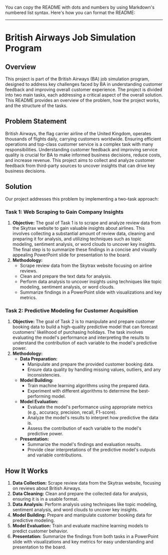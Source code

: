 You can copy the README with dots and numbers by using Markdown's numbered list syntax. Here's how you can format the README:

---

# British Airways Job Simulation Program

## Overview

This project is part of the British Airways (BA) job simulation program, designed to address key challenges faced by BA in understanding customer feedback and improving overall customer experience. The project is divided into two main tasks, each addressing a critical aspect of the overall solution. This README provides an overview of the problem, how the project works, and the structure of the tasks.

## Problem Statement

British Airways, the flag carrier airline of the United Kingdom, operates thousands of flights daily, carrying customers worldwide. Ensuring efficient operations and top-class customer service is a complex task with many responsibilities. Understanding customer feedback and improving service quality is crucial for BA to make informed business decisions, reduce costs, and increase revenue. This project aims to collect and analyze customer feedback from third-party sources to uncover insights that can drive key business decisions.

## Solution

Our project addresses this problem by implementing a two-task approach:

### Task 1: Web Scraping to Gain Company Insights
1. **Objective:** 
   The goal of Task 1 is to scrape and analyze review data from the Skytrax website to gain valuable insights about airlines. This involves collecting a substantial amount of review data, cleaning and preparing it for analysis, and utilizing techniques such as topic modeling, sentiment analysis, or word clouds to uncover key insights. The final step is to summarize these findings in a concise and visually appealing PowerPoint slide for presentation to the board.
2. **Methodology:** 
   - Scrape review data from the Skytrax website focusing on airline reviews.
   - Clean and prepare the text data for analysis.
   - Perform data analysis to uncover insights using techniques like topic modeling, sentiment analysis, or word clouds.
   - Summarize findings in a PowerPoint slide with visualizations and key metrics.

### Task 2: Predictive Modeling for Customer Acquisition
1. **Objective:** 
   The goal of Task 2 is to manipulate and prepare customer booking data to build a high-quality predictive model that can forecast customers' likelihood of purchasing holidays. The task involves evaluating the model's performance and interpreting the results to understand the contribution of each variable to the model's predictive power.
2. **Methodology:** 
   - **Data Preparation:** 
     - Manipulate and prepare the provided customer booking data.
     - Ensure data quality by handling missing values, outliers, and any inconsistencies.
   - **Model Building:**
     - Train machine learning algorithms using the prepared data.
     - Experiment with different algorithms to determine the best-performing model.
   - **Model Evaluation:**
     - Evaluate the model's performance using appropriate metrics (e.g., accuracy, precision, recall, F1-score).
     - Analyze the model's results to interpret how predictive the data is.
     - Assess the contribution of each variable to the model's predictive power.
   - **Presentation:**
     - Summarize the model's findings and evaluation results.
     - Provide clear interpretations of the predictive model's outputs and variable contributions.

## How It Works

1. **Data Collection:** Scrape review data from the Skytrax website, focusing on reviews about British Airways.
2. **Data Cleaning:** Clean and prepare the collected data for analysis, ensuring it is in a usable format.
3. **Data Analysis:** Perform analysis using techniques like topic modeling, sentiment analysis, and word clouds to uncover key insights.
4. **Model Building:** Prepare and manipulate customer booking data for predictive modeling.
5. **Model Evaluation:** Train and evaluate machine learning models to predict customer behavior.
6. **Presentation:** Summarize the findings from both tasks in a PowerPoint slide with visualizations and key metrics for easy understanding and presentation to the board.
